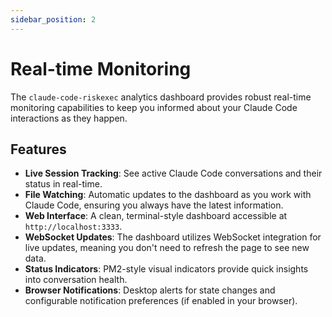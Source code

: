 ```yaml
---
sidebar_position: 2
---
```


# Real-time Monitoring

The `claude-code-riskexec` analytics dashboard provides robust real-time monitoring capabilities to keep you informed about your Claude Code interactions as they happen.

## Features

-   **Live Session Tracking**: See active Claude Code conversations and their status in real-time.
-   **File Watching**: Automatic updates to the dashboard as you work with Claude Code, ensuring you always have the latest information.
-   **Web Interface**: A clean, terminal-style dashboard accessible at `http://localhost:3333`.
-   **WebSocket Updates**: The dashboard utilizes WebSocket integration for live updates, meaning you don't need to refresh the page to see new data.
-   **Status Indicators**: PM2-style visual indicators provide quick insights into conversation health.
-   **Browser Notifications**: Desktop alerts for state changes and configurable notification preferences (if enabled in your browser).
